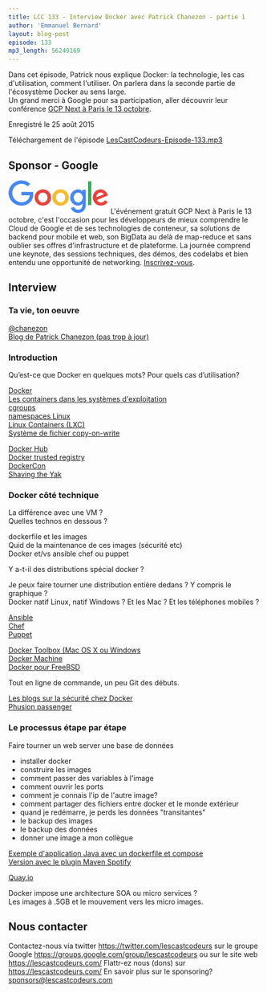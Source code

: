 ```yaml
---
title: LCC 133 - Interview Docker avec Patrick Chanezon - partie 1
author: 'Emmanuel Bernard'
layout: blog-post
episode: 133
mp3_length: 56249169
---
```

Dans cet épisode, Patrick nous explique Docker: la technologie, les cas d'utilisation, comment l'utiliser.
On parlera dans la seconde partie de l'écosystème Docker au sens large.  
Un grand merci à Google pour sa participation, aller découvrir leur conférence [GCP Next à Paris le 13 octobre](https://goo.gl/7wWQGv).

Enregistré le 25 août 2015

Téléchargement de l'épisode [LesCastCodeurs-Episode-133.mp3](http://traffic.libsyn.com/lescastcodeurs/LesCastCodeurs-Episode-133.mp3)

## Sponsor - Google

<p class="sponsor">
<img src="/images/promo/sponsors/google-200px.png" alt="Google" />
L'événement gratuit GCP Next à Paris le 13 octobre, c'est l'occasion pour les développeurs de mieux comprendre le Cloud de Google
et de ses technologies de conteneur, sa solutions de backend pour mobile et web, son BigData au delà de map-reduce
et sans oublier ses offres d'infrastructure et de plateforme.
La journée comprend une keynote, des sessions techniques, des démos, des codelabs et bien entendu une opportunité de networking.
<a href="https://goo.gl/7wWQGv">Inscrivez-vous</a>.
</p>

## Interview

### Ta vie, ton oeuvre

[@chanezon](https://twitter.com/chanezon)  
[Blog de Patrick Chanezon (pas trop à jour)](http://wordpress.chanezon.com)  

### Introduction

Qu’est-ce que Docker en quelques mots?
Pour quels cas d’utilisation?

[Docker](https://www.docker.com)  
[Les containers dans les systèmes d'exploitation](https://en.wikipedia.org/wiki/Operating-system-level_virtualization)  
[cgroups](https://en.wikipedia.org/wiki/Cgroups)  
[namespaces Linux](http://man7.org/linux/man-pages/man7/namespaces.7.html)  
[Linux Containers (LXC)](https://linuxcontainers.org)  
[Système de fichier copy-on-write](https://en.wikipedia.org/wiki/Copy-on-write#Copy-on-write_in_storage_media)  

[Docker Hub](https://hub.docker.com)  
[Docker trusted registry](https://www.docker.com/docker-trusted-registry)  
[DockerCon](http://europe-2015.dockercon.com)  
[Shaving the Yak](http://www.hanselman.com/blog/YakShavingDefinedIllGetThatDoneAsSoonAsIShaveThisYak.aspx)  

### Docker côté technique

La différence avec une VM ?  
Quelles technos en dessous ?  

dockerfile et les images  
Quid de la maintenance de ces images (sécurité etc)  
Docker et/vs ansible chef ou puppet  

Y a-t-il des distributions spécial docker ?

Je peux faire tourner une distribution entière dedans ? Y compris le graphique ?  
Docker natif Linux, natif Windows ? Et les Mac ? Et les téléphones mobiles ?  

[Ansible](http://www.ansible.com)  
[Chef](https://www.chef.io/chef/)  
[Puppet](https://puppetlabs.com)  

[Docker Toolbox (Mac OS X ou Windows](https://www.docker.com/toolbox)  
[Docker Machine](https://www.docker.com/docker-machine)  
[Docker pour FreeBSD](https://wiki.freebsd.org/Docker)  

Tout en ligne de commande, un peu Git des débuts.

[Les blogs sur la sécurité chez Docker](http://blog.docker.com/category/engineering/security-2/)  
[Phusion passenger](https://github.com/phusion/passenger-docker)  

### Le processus étape par étape

Faire tourner un web server une base de données

- installer docker
- construire les images
- comment passer des variables à l'image
- comment ouvrir les ports
- comment je connais l'ip de l'autre image?
- comment partager des fichiers entre docker et le monde extérieur
- quand je redémarre, je perds les données "transitantes"
- le backup des images
- le backup des données
- donner une image a mon collègue

[Exemple d'application Java avec un dockerfile et compose](https://github.com/joshlong/spring-doge)  
[Version avec le plugin Maven Spotify](https://github.com/joshlong/spring-doge/pull/11/commits)  

[Quay.io](https://quay.io)  

Docker impose une architecture SOA ou micro services ?  
Les images à .5GB et le mouvement vers les micro images.

## Nous contacter

Contactez-nous via twitter <https://twitter.com/lescastcodeurs>
sur le groupe Google <https://groups.google.com/group/lescastcodeurs>
ou sur le site web <https://lescastcodeurs.com/>
Flattr-ez nous (dons) sur <https://lescastcodeurs.com/>
En savoir plus sur le sponsoring? sponsors@lescastcodeurs.com
